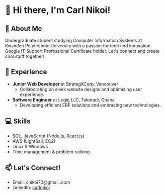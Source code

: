 <!-- Header -->
# 👋 Hi there, I'm Carl Nikoi!

<!-- Bio -->
## 🌱 About Me
Undergraduate student studying Computer Information Systems at Kwantlen Polytechnic University with a passion for tech and innovation. Google IT Support Professional Certificate holder. Let's connect and create cool stuff together!

<!-- Experience -->
## 💼 Experience
- **Junior Web Developer** at StrategXCorp, Vancouver
  - Collaborating on sleek website designs and optimizing user experience.
- **Software Engineer** at Logig LLC, Takoradi, Ghana
  - Developing efficient ERP solutions and embracing new technologies.

<!-- Skills -->
## 💻 Skills
- SQL, JavaScript (Node.js, React.js)
- AWS (LightSail, EC2)
- Linux & Windows
- Time management & problem-solving

<!-- Contact Information -->
## 📫 Let's Connect!
- Email: cnikoi70@gmail..com
- LinkedIn: [carlnikoi](https://www.linkedin.com/in/carlnikoi/)
